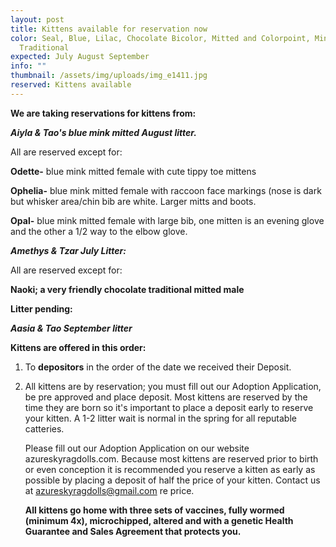 ```yaml
---
layout: post
title: Kittens available for reservation now
color: Seal, Blue, Lilac, Chocolate Bicolor, Mitted and Colorpoint, Mink and
  Traditional
expected: July August September
info: ""
thumbnail: /assets/img/uploads/img_e1411.jpg
reserved: Kittens available
---
```

**We are taking reservations for kittens from:** 

***Aiyla & Tao's blue mink mitted August litter.*** 

All are reserved except for:

**Odette-** blue mink mitted female with cute tippy toe mittens

**O﻿phelia-** blue mink mitted female with raccoon face markings (nose is dark but whisker area/chin bib are white. Larger mitts and boots. 

**O﻿pal-** blue mink mitted female with large bib, one mitten is an evening glove and the other a 1/2 way to the elbow glove. 

***A﻿methys & Tzar July Litter:***

All are reserved except for: 

**Naoki; a very friendly chocolate traditional mitted male**

**L﻿itter pending:** 

***A﻿asia & Tao September litter*** 

**Kittens are offered in this order:** 

1. To **depositors** in the order of the date we received their Deposit. 
2. All kittens are by reservation;  you must fill out our Adoption Application, be pre approved and place deposit. Most kittens are reserved by the time they are born so it's important to place a deposit early to reserve your kitten. A 1-2 litter wait is normal in the spring for all reputable catteries. 

   Please fill out our Adoption Application on our website azureskyragdolls.com. Because most kittens are reserved prior to birth or even conception it is recommended you reserve a kitten as early as possible by placing a deposit of half the price of your kitten. Contact us at azureskyragdolls@gmail.com re price. 

   **All kittens go home with three sets of vaccines, fully wormed (minimum 4x), microchipped, altered and with a genetic Health Guarantee and Sales Agreement that protects you.**